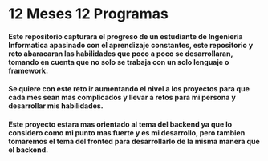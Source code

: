 # 12 Meses 12 Programas

#### Este repositorio capturara el progreso de un estudiante de Ingenieria Informatica apasinado con el aprendizaje constantes, este repositorio y reto abaracaran las habilidades que poco a poco se desarrollaran, tomando en cuenta que no solo se trabaja con un solo lenguaje o framework. 

#### Se quiere con este reto ir aumentando el nivel a los proyectos para que cada mes sean mas complicados y llevar a retos para mi persona y desarrollar mis habilidades.

#### Este proyecto estara mas orientado al tema del backend ya que lo considero como mi punto mas fuerte y es mi desarrollo, pero tambien tomaremos el tema del fronted para desarrollarlo de la misma manera que el backend.
